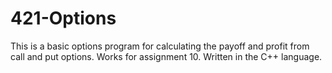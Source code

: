 # 421-Options
This is a basic options program for calculating the payoff and profit from call and put options. Works for assignment 10. Written in the C++ language.
